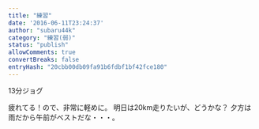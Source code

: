 ```yaml
---
title: "練習"
date: '2016-06-11T23:24:37'
author: "subaru44k"
category: "練習(弱)"
status: "publish"
allowComments: true
convertBreaks: false
entryHash: "20cbb00db09fa91b6fdbf1bf42fce180"
---
```

13分ジョグ

疲れてる！ので、非常に軽めに。
明日は20km走りたいが、どうかな？
夕方は雨だから午前がベストだな・・・。
